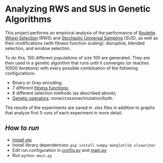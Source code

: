 # Analyzing RWS and SUS in Genetic Algorithms

This project performs an empirical analysis of the performance of [Roulette Wheel Selection](https://en.wikipedia.org/wiki/Fitness_proportionate_selection) (RWS) and [Stochastic Universal Sampling](https://en.wikipedia.org/wiki/Stochastic_universal_sampling) (SUS), as well as their modifications (with fitness function scaling): disruptive, blended selection, and window selection.

To do this, 100 different populations of size 100 are generated. They are then used in a genetic algorithm that runs until it converges (or reaches 10000 iterations) with every possible combination of the following configurations:
- Binary or Gray encoding;
- 7 different [fitness functions](https://en.wikipedia.org/wiki/Fitness_function);
- 8 different selection methods (as described above);
- [Genetic operators](https://en.wikipedia.org/wiki/Genetic_operator): none/crossover/mutation/both.

The results of the experiments are saved in .xlsx files in addition to graphs that analyze first 5 runs of each experiment in more detail.

## *How to run*

- [Install pip](https://pip.pypa.io/en/stable/installation)
- Install library dependencies: `pip install numpy matplotlib xlsxwriter`
- Edit run configuration in [config.py](config.py) and [main.py](main.py)
- Run `python main.py`
